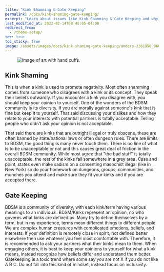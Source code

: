 ```yaml
---
title: "Kink Shamming & Gate Keeping"
permalink: /docs/kink-shaming-gate-keeping/
excerpt: "Learn about issues like Kink Shamming & Gate Keeping and why its bad for the community."
last_modified_at: 2022-02-14T08:48:05-04:00
redirect_from:
  - /theme-setup/
toc: true
toc_sticky: true
image: /assets/images/docs/kink-shaming-gate-keeping/anders-3361950_960_720.jpg
---
```

<figure>
  <img src="{{ '/assets/images/docs/kink-shaming-gate-keeping/anders-3361950_960_720.jpg' | relative_url }}" alt="Image of art with hand cuffs.">
</figure>

## Kink Shaming
This is when a kink is used to promote negativity. Most often shamming comes from someone who disagrees with a kink or its concept. They speak their beliefs outwardly. If you encounter a kink you disagree with, you should keep your opinion to yourself. One of the wonders of the BDSM community is its diversity. If you are morally against someone's kink that is fine but keep it to yourself. That said discussing your dislikes and how they relate to your interests with potential partners is totally acceptable. Telling people who didn't ask your opinion is not acceptable.

That said there are kinks that are outright illegal or truly obscene, these are often banned by state/national laws or often dungeon rules. There are limits to BDSM, the good thing is many never touch them.  There is no line of what is to be unacceptable or not and this causes great deal of friction in the overall BDSM community. While most agree that "the bad stuff" is totally unacceptable, the rest of the kinks fall somewhere in a grey area. Case and point, states even make sadism on a consenting masochist illegal (like in New York) so do your homework on dungeons, groups, communities, and munches you attend and make sure they fit your kinks and if you are accepted there.

## Gate Keeping
BDSM is a community of diversity, with each kink/term having various meanings to an individual. BDSM/Kinks represent an opinion, no who governs what kinks are defined as. Many try to define themselves by a term, but in my experience, terms mean different things to different people. We are complex human creatures with complicated emotions, beliefs, and interests. If your definition is remotely close in spirit, not defined better elsewhere then use whatever you feel most comfortable with. Therefore, it is recommended to ask your partners what their kinks mean to them.
When engaging others, it is best to keep your opinions to yourself for what a kink means, instead recognize how beliefs differ and understand them better. Gatekeeping is a toxic trend where some say you are not X if you do not like A B C. Do not fall into this kind of mindset, instead focus on inclusivity.